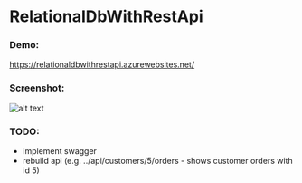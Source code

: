 # RelationalDbWithRestApi

### Demo:
https://relationaldbwithrestapi.azurewebsites.net/

### Screenshot:
![alt text](https://raw.githubusercontent.com/dut00/RelationalDbWithRestApi/master/RelationalDbWithRestApi_site.png)

### TODO:
- implement swagger
- rebuild api (e.g. ../api/customers/5/orders - shows customer orders with id 5)

